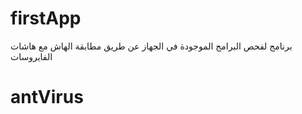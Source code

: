# firstApp
برنامج لفحص البرامج الموجودة في الجهاز عن طريق مطابقة الهاش مع هاشات الفايروسات 
# antVirus
